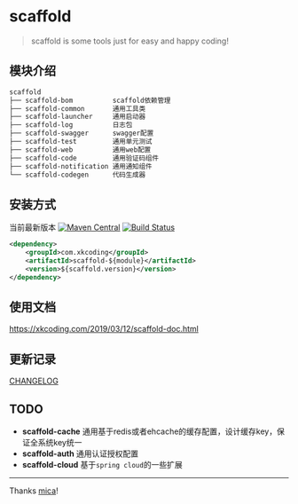 # scaffold
> scaffold is some tools just for easy and happy coding!

## 模块介绍
```bash
scaffold
├── scaffold-bom          scaffold依赖管理
├── scaffold-common       通用工具类
├── scaffold-launcher     通用启动器
├── scaffold-log          日志包
├── scaffold-swagger      swagger配置
├── scaffold-test         通用单元测试
├── scaffold-web          通用web配置
├── scaffold-code         通用验证码组件
├── scaffold-notification 通用通知组件
└── scaffold-codegen      代码生成器
```

## 安装方式
当前最新版本 [![Maven Central](https://maven-badges.herokuapp.com/maven-central/com.xkcoding/scaffold/badge.svg)](https://maven-badges.herokuapp.com/maven-central/com.xkcoding/scaffold)
[![Build Status](https://travis-ci.com/xkcoding/scaffold.svg?branch=master)](https://travis-ci.com/xkcoding/scaffold)
```xml
<dependency>
    <groupId>com.xkcoding</groupId>
    <artifactId>scaffold-${module}</artifactId>
    <version>${scaffold.version}</version>
</dependency>
```

## 使用文档
https://xkcoding.com/2019/03/12/scaffold-doc.html

## 更新记录
[CHANGELOG](./CHANGELOG.md) 

## TODO
- **scaffold-cache** 通用基于redis或者ehcache的缓存配置，设计缓存key，保证全系统key统一
- **scaffold-auth** 通用认证授权配置
- **scaffold-cloud** 基于`spring cloud`的一些扩展

---
Thanks [mica](https://github.com/lets-mica/mica)!
